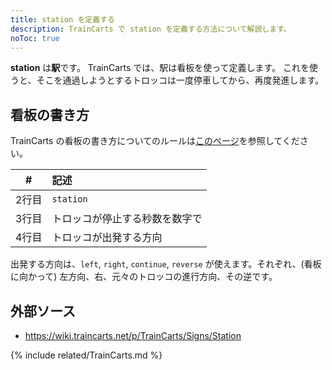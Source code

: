 ```yaml
---
title: station を定義する
description: TrainCarts で station を定義する方法について解説します。
noToc: true
---
```


**station** は**駅**です。
TrainCarts では、駅は看板を使って定義します。
これを使うと、そこを通過しようとするトロッコは一度停車してから、再度発進します。

## 看板の書き方
TrainCarts の看板の書き方についてのルールは[このページ](/plugins/traincarts/signs)を参照してください。

|#|記述|
|:---:|:------|
|2行目|`station`|
|3行目|トロッコが停止する秒数を数字で|
|4行目|トロッコが出発する方向|

出発する方向は、`left`, `right`, `continue`, `reverse` が使えます。それぞれ、(看板に向かって) 左方向、右、元々のトロッコの進行方向、その逆です。

## 外部ソース
- <https://wiki.traincarts.net/p/TrainCarts/Signs/Station>

{% include related/TrainCarts.md %}
